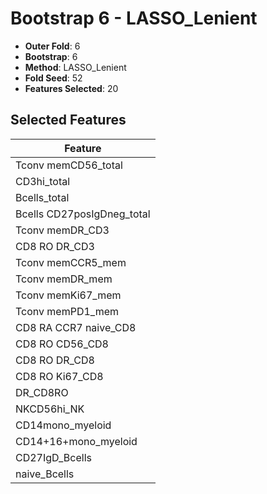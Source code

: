 # Bootstrap 6 - LASSO_Lenient

- **Outer Fold**: 6
- **Bootstrap**: 6
- **Method**: LASSO_Lenient
- **Fold Seed**: 52
- **Features Selected**: 20

## Selected Features

| Feature |
|---------|
| Tconv memCD56_total |
| CD3hi_total |
| Bcells_total |
| Bcells CD27posIgDneg_total |
| Tconv memDR_CD3 |
| CD8 RO DR_CD3 |
| Tconv memCCR5_mem |
| Tconv memDR_mem |
| Tconv memKi67_mem |
| Tconv memPD1_mem |
| CD8 RA CCR7 naive_CD8 |
| CD8 RO CD56_CD8 |
| CD8 RO DR_CD8 |
| CD8 RO Ki67_CD8 |
| DR_CD8RO |
| NKCD56hi_NK |
| CD14mono_myeloid |
| CD14+16+mono_myeloid |
| CD27IgD_Bcells |
| naive_Bcells |
